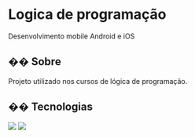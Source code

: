 <h1>Logica de programação </h1>

Desenvolvimento mobile Android e iOS 
<h2>�� Sobre</h2>
<p>Projeto utilizado nos cursos de lógica de programação.</p>

## �� Tecnologias
<div>
  <img src="https://img.shields.io/badge/kotlin-239120?&style=for-the-badge&logo=css3&logoColor=white">
  <img src="https://img.shields.io/badge/swift-F7DF1E?style=for-the-badge&logo=javascript&logoColor=black">
</div>

